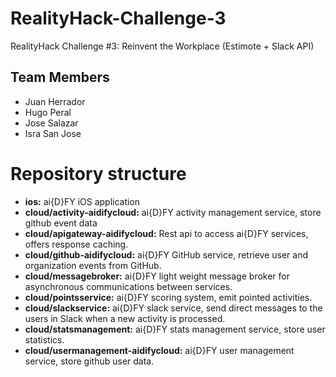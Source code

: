# RealityHack-Challenge-3
RealityHack Challenge #3: Reinvent the Workplace (Estimote + Slack API)

Team Members
-----
- Juan Herrador
- Hugo Peral
- Jose Salazar
- Isra San Jose

# Repository structure
- **ios:** ai{D}FY iOS application
- **cloud/activity-aidifycloud:** ai{D}FY activity management service, store github event data
- **cloud/apigateway-aidifycloud:** Rest api to access ai{D}FY services, offers response caching.
- **cloud/github-aidifycloud:** ai{D}FY GitHub service, retrieve user and organization events from GitHub.
- **cloud/messagebroker:** ai{D}FY light weight message broker for asynchronous communications between services.
- **cloud/pointsservice:** ai{D}FY scoring system, emit pointed activities.
- **cloud/slackservice:** ai{D}FY slack service, send direct messages to the users in Slack when a new activity is processed.
- **cloud/statsmanagement:** ai{D}FY stats management service, store user statistics.
- **cloud/usermanagement-aidifycloud:** ai{D}FY user management service, store github user data.
